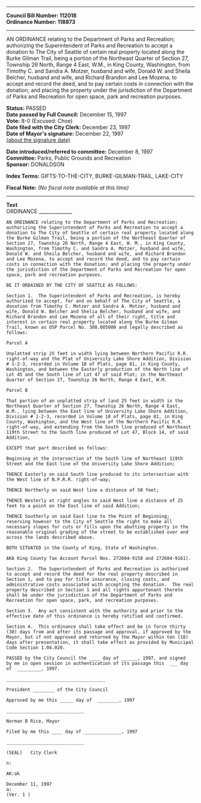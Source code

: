 * * * * *  
  
**Council Bill Number: [](#h0)[](#h2)112018**   
**Ordinance Number: 118873**  
  
* * * * *  
  
AN ORDINANCE relating to the Department of Parks and Recreation; authorizing the Superintendent of Parks and Recreation to accept a donation to The City of Seattle of certain real property located along the Burke Gilman Trail, being a portion of the Northeast Quarter of Section 27, Township 26 North, Range 4 East, W.M., in King County, Washington, from Timothy C. and Sandra A. Motzer, husband and wife, Donald W. and Sheila Belcher, husband and wife, and Richard Brandon and Lee Mozena, to accept and record the deed, and to pay certain costs in connection with the donation; and placing the property under the jurisdiction of the Department of Parks and Recreation for open space, park and recreation purposes.  
  
**Status:** PASSED   
**Date passed by Full Council:** December 15, 1997   
**Vote:** 8-0 (Excused: Choe)   
**Date filed with the City Clerk:** December 23, 1997   
**Date of Mayor's signature:** December 22, 1997   
[(about the signature date)](/~public/approvaldate.htm)   
  
  
**Date introduced/referred to committee:** December 8, 1997   
**Committee:** Parks, Public Grounds and Recreation   
**Sponsor:** DONALDSON   
  
**Index Terms:** GIFTS-TO-THE-CITY, BURKE-GILMAN-TRAIL, LAKE-CITY  
  
**Fiscal Note:** *(No fiscal note available at this time)*  
  
* * * * *  
  
**Text**  
    ORDINANCE ______________  
  
    AN ORDINANCE relating to the Department of Parks and Recreation;  
    authorizing the Superintendent of Parks and Recreation to accept a  
    donation to The City of Seattle of certain real property located along  
    the Burke Gilman Trail, being a portion of the Northeast Quarter of  
    Section 27, Township 26 North, Range 4 East, W. M., in King County,  
    Washington, from Timothy C. and Sandra A. Motzer, husband and wife,  
    Donald W. and Sheila Belcher, husband and wife, and Richard Brandon  
    and Lee Mozena, to accept and record the deed, and to pay certain  
    costs in connection with the donation; and placing the property under  
    the jurisdiction of the Department of Parks and Recreation for open  
    space, park and recreation purposes.  
  
    BE IT ORDAINED BY THE CITY OF SEATTLE AS FOLLOWS:  
  
    Section 1.  The Superintendent of Parks and Recreation, is hereby  
    authorized to accept, for and on behalf of The City of Seattle, a  
    donation from Timothy C. Motzer and Sandra A. Motzer, husband and  
    wife, Donald W. Belcher and Shelia Belcher, husband and wife, and  
    Richard Brandon and Lee Mozena of all of their right, title and  
    interest in certain real property located along the Burke Gilman  
    Trail, known as OSP Parcel No. 308.005000 and legally described as  
    follows:  
  
    Parcel A  
  
    Unplatted strip 25 feet in width lying between Northern Pacific R.R.  
    right-of-way and the Plat of University Lake Shore Addition, Division  
    # 1-2-3, recorded in Volume 18 of Plats, page 81, in King County,  
    Washington, and between the Easterly production of the North line of  
    Lot 45 and the South line of Lot 47 of said Plat; in the Northeast  
    Quarter of Section 27, Township 26 North, Range 4 East, W.M.  
  
    Parcel B  
  
    That portion of an unplatted strip of land 25 feet in width in the  
    Northeast Quarter of Section 27, Township 26 North, Range 4 East,  
    W.M., lying between the East line of University Lake Shore Addition,  
    Division # 1-2-3, recorded in Volume 18 of Plats, page 81, in King  
    County, Washington, and the West line of the Northern Pacific R.R.  
    right-of-way, and extending from the South line produced of Northeast  
    119th Street to the South line produced of Lot 47, Block 14, of said  
    Addition,  
  
    EXCEPT that part described as follows:  
  
    Beginning at the intersection of the South line of Northeast 119th  
    Street and the East line of the University Lake Shore Addition;  
  
    THENCE Easterly on said South line produced to its intersection with  
    the West line of N.P.R.R. right-of-way;  
  
    THENCE Northerly on said West line a distance of 50 feet;  
  
    THENCE Westerly at right angles to said West line a distance of 25  
    feet to a point on the East line of said Addition;  
  
    THENCE Southerly on said East line to the Point of Beginning;  
    reserving however to the City of Seattle the right to make all  
    necessary slopes for cuts or fills upon the abutting property in the  
    reasonable original grading of the street to be established over and  
    across the lands described above.  
  
    BOTH SITUATED in the County of King, State of Washington.  
  
    AKA King County Tax Account Parcel Nos. 272604-9158 and 272604-9161).  
  
    Section 2.  The Superintendent of Parks and Recreation is authorized  
    to accept and record the deed for the real property described in  
    Section 1, and to pay for title insurance, closing costs, and  
    administrative costs associated with accepting the donation.  The real  
    property described in Section 1 and all rights appurtenant thereto  
    shall be under the jurisdiction of the Department of Parks and  
    Recreation for open space, park, and recreation purposes.  
  
    Section 3.  Any act consistent with the authority and prior to the  
    effective date of this ordinance is hereby ratified and confirmed.  
  
    Section 4.  This ordinance shall take effect and be in force thirty  
    (30) days from and after its passage and approval, if approved by the  
    Mayor, but if not approved and returned by the Mayor within ten (10)  
    days after presentation, it shall take effect as provided by Municipal  
    Code Section 1.04.020.  
  
    PASSED by the City Council the ____ day of ______, 1997, and signed  
    by me in open session in authentication of its passage this  ___ day  
    of  _________, 1997.  
  
    _____________________________________  
  
    President ________ of the City Council  
  
    Approved by me this _____ day of  ________, 1997  
  
    _____________________________  
  
    Norman B Rice, Mayor  
  
    Filed by me this ____ day of ______________, 1997  
  
    _____________________________  
  
    (SEAL)   City Clerk  
  
    n:  
  
    AK:ak  
  
    December 11, 1997  
    a:  
    (Ver. 1 )  
